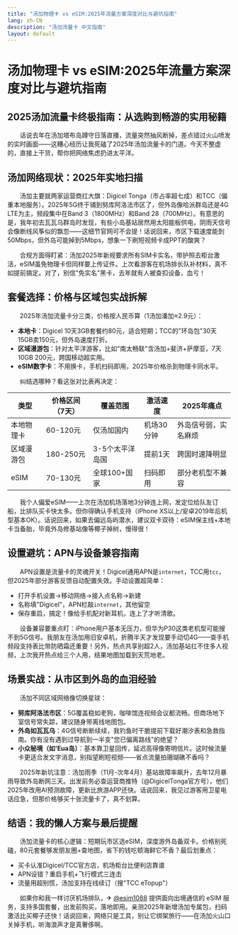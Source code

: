 ```yaml
---
title: "汤加物理卡 vs eSIM:2025年流量方案深度对比与避坑指南"
lang: zh-CN
description: "汤加流量卡 中文指南"
layout: default
---
```

# 汤加物理卡 vs eSIM:2025年流量方案深度对比与避坑指南

## 2025汤加流量卡终极指南：从选购到畅游的实用秘籍

　　话说去年在汤加塔布岛蹲守日落直播，流量突然抽风断掉，差点错过火山喷发的实时画面——这糟心经历让我死磕了2025年汤加流量卡的门道。今天不整虚的，直接上干货，帮你把网络焦虑扔进太平洋。

## 汤加网络现状：2025年实地扫描

　　汤加主要就两家运营商扛大旗：Digicel Tonga（市占率超七成）和TCC（偏重本地服务）。2025年5G终于铺到努库阿洛法市区了，但外岛像哈派群岛还是4G LTE为主，频段集中在Band 3（1800MHz）和Band 28（700MHz）。有意思的是，我年初去瓦瓦乌群岛时发现，有些小岛基站居然用太阳能板供电，阴雨天信号会像断线风筝似的飘忽——这细节官网可不会提！话说回来，市区下载速度能到50Mbps，但外岛可能掉到5Mbps，想象一下刷短视频卡成PPT的酸爽？

　　合规方面得盯紧：汤加2025年新规要求所有SIM卡实名，带护照去柜台激活，eSIM虽免物理卡但同样要上传证件。上次看游客在机场排长队补材料，真不如提前搞定。对了，别信"免实名"黑卡，去年就有人被查扣设备，血亏！

## 套餐选择：价格与区域包实战拆解

　　2025年汤加流量卡分三类，价格按人民币算（1汤加潘加≈2.9元）：
- **本地卡**：Digicel 10天3GB套餐约80元，适合短期；TCC的"环岛包"30天15GB卖150元，但外岛速度打折。
- **区域漫游包**：针对太平洋游客，比如"南太畅联"含汤加+斐济+萨摩亚，7天10GB 200元，跨国移动超实用。
- **eSIM数字卡**：不用换卡，手机扫码即用，2025年价格杀到物理卡同水平。

　　纠结选哪种？看这张对比表再决定：

| 类型       | 价格区间（7天） | 覆盖范围       | 激活速度 | 2025年痛点         |
|------------|----------------|----------------|----------|--------------------|
| 本地物理卡 | 60-120元       | 仅汤加国内     | 机场30分钟 | 外岛信号弱，实名麻烦 |
| 区域漫游包 | 180-250元      | 3-5个太平洋岛国 | 提前1天  | 跨国时速降明显     |
| eSIM       | 70-130元       | 全球100+国家   | 扫码即用 | 部分老机型不兼容   |

　　我个人偏爱eSIM——上次在汤加机场落地3分钟连上网，发定位给队友订船，比排队买卡快太多。但你得确认手机支持（iPhone XS以上/安卓2019年后机型基本OK）。话说回来，如果去偏远岛屿潜水，建议双卡双待：eSIM保主线+本地卡当备胎，毕竟外岛修基站像等椰子掉树，慢得很！

## 设置避坑：APN与设备兼容指南

　　APN设置是流量卡的灵魂开关！Digicel通用APN是`internet`，TCC用`tcc`，但2025年部分游客反馈自动配置失效。手动设置超简单：
- 打开手机设置→移动网络→接入点名称→新建
- 名称填"Digicel"，APN栏敲`internet`，其他留空
- 保存重启，搞定！像给手机配对新耳机，连上了才听清歌。

　　设备兼容要重点盯：iPhone用户基本无压力，但华为P30这类老机型可能搜不到5G信号。我朋友在汤加用旧安卓机，折腾半天才发现要手动切4G——查手机频段支持表比带防晒霜还重要！另外，热点共享别超2人，汤加基站扛不住多人视频，上次我开热点给三个人用，结果地图加载到天荒地老。

## 场景实战：从市区到外岛的血泪经验

　　汤加不同区域网络像切换星球：
- **努库阿洛法市区**：5G覆盖稳如老狗，咖啡馆连视频会议都流畅。但商场地下室信号常失踪，建议随身带离线地图包。
- **外岛如瓦瓦乌**：4G信号断断续续，我钓鱼时干脆提前下载好潮汐表和急救指南。你有没有遇到过导航到一半变"您已偏离路线"的绝望？
- **小众秘境（如'Eua岛）**：基本靠卫星回传，延迟高得像寄明信片。这时候流量卡更适合发文字消息，别指望刷短视频——省点流量拍珊瑚礁不香吗？

　　2025年新坑注意：汤加雨季（11月-次年4月）基站故障率飙升，去年12月暴雨导致外岛断网三天。出发前务必查运营商推特（@DigicelTonga官方号），他们2025年改用AI预测故障，更新比旅游APP还快。话说回来，我见过游客用卫星电话应急，但那价格够买十张流量卡了，真不划算。

## 结语：我的懒人方案与最后提醒

　　汤加流量卡的核心逻辑：短期玩市区选eSIM，深度游外岛备双卡。价格别死磕，80元套餐够发朋友圈+查地图，省下的钱吃顿海鲜它不香？最后划重点：
- 买卡认准Digicel/TCC官方店，机场柜台比便利店靠谱
- APN设错？重启手机+飞行模式三连击
- 流量用超别慌，汤加支持在线续订（搜"TCC eTopup"）

　　如果你和我一样讨厌机场排队，✈ [@esim1088](https://t.me/s/esim1088) 提供面向出境通信的 eSIM 服务，支持多国套餐，出发前购买，落地即用。亲测2025年新增汤加专属包，扫码激活比买椰子还快！话说回来，网络只是工具，别让它绑架旅行——在汤加火山口关掉手机，听海浪声才是真奢侈啊。